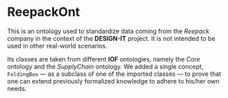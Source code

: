 # ReepackOnt

This is an ontology used to standardize data coming from the _Reepack_ company in the context of the **DESIGN-IT** project. It is not intended to be used in other real-world scenarios.

Its classes are taken from different **IOF** ontologies, namely the _Core_ ontology and the _SupplyChain_ ontology. We added a single concept, `FoldingBox` &mdash; as a subclass of one of the imported classes &mdash; to prove that one can extend previously formalized knowledge to adhere to his/her own needs.
